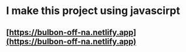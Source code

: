 # I make this project using javascirpt

## [https://bulbon-off-na.netlify.app](https://bulbon-off-na.netlify.app)